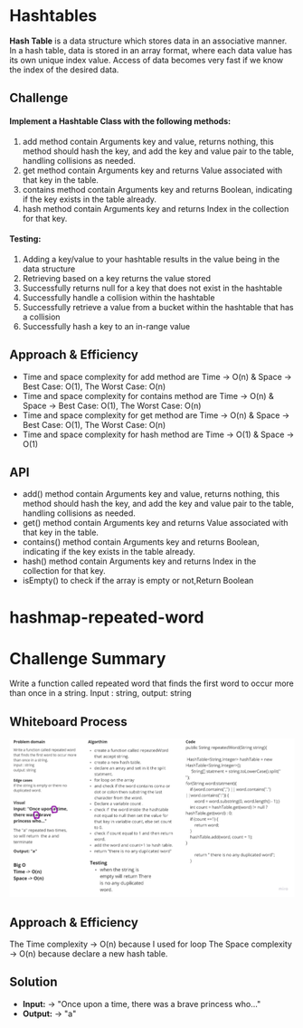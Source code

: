 # Hashtables
<!-- Short summary or background information -->
**Hash Table** is a data structure which stores data in an associative manner. In a hash table, data is stored in an array format, where each data value has its own unique index value. Access of data becomes very fast if we know the index of the desired data.
## Challenge
<!-- Description of the challenge -->
#### Implement a Hashtable Class with the following methods:
1. add method contain Arguments key and value, returns nothing, this method should hash the key, and add the key and value pair to the table, handling collisions as needed.
2. get method contain Arguments key and returns  Value associated with that key in the table.
3. contains method contain Arguments key and returns Boolean, indicating if the key exists in the table already.
4. hash method contain Arguments key and returns Index in the collection for that key.
#### Testing:
1. Adding a key/value to your hashtable results in the value being in the data structure
2. Retrieving based on a key returns the value stored
3. Successfully returns null for a key that does not exist in the hashtable 
4. Successfully handle a collision within the hashtable 
5. Successfully retrieve a value from a bucket within the hashtable that has a collision 
6. Successfully hash a key to an in-range value
## Approach & Efficiency
<!-- What approach did you take? Why? What is the Big O space/time for this approach? -->

* Time and space complexity for add method are Time -> O(n) & Space -> Best Case: O(1), The Worst Case: O(n)
* Time and space complexity for contains method are Time -> O(n) & Space -> Best Case: O(1), The Worst Case: O(n)
* Time and space complexity for get method are Time -> O(n) & Space -> Best Case: O(1), The Worst Case: O(n)
* Time and space complexity for hash method are Time -> O(1) & Space ->  O(1)

## API
<!-- Description of each method publicly available in each of your hashtable -->

* add() method contain Arguments key and value, returns nothing, this method should hash the key, and add the key and value pair to the table, handling collisions as needed.
* get() method contain Arguments key and returns  Value associated with that key in the table. 
* contains() method contain Arguments key and returns Boolean, indicating if the key exists in the table already.
* hash() method contain Arguments key and returns Index in the collection for that key.
* isEmpty() to check if the array is empty or not,Return Boolean 

# hashmap-repeated-word
# Challenge Summary
<!-- Description of the challenge -->
Write a function called repeated word that finds the first word to occur more than once in a string.
Input : string, output: string
## Whiteboard Process
<!-- Embedded whiteboard image -->
![repeteWord](whitBoard_repeatWord.jpg)
## Approach & Efficiency
<!-- What approach did you take? Why? What is the Big O space/time for this approach? -->
The Time complexity -> O(n) because I used for loop
The Space complexity -> O(n) because declare a new hash table.
## Solution
<!-- Show how to run your code, and examples of it in action -->
* **Input:**  -> "Once upon a time, there was a brave princess who..."
*  **Output:** -> "a"